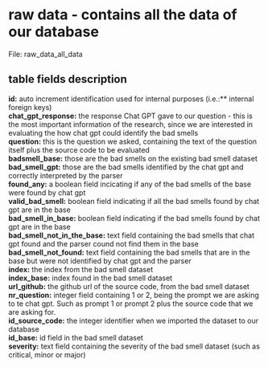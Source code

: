 # raw data - contains all the data of our database
File: raw_data_all_data
## table fields description
**id:** auto increment identification used for internal purposes (i.e.:** internal foreign keys)<br>
**chat_gpt_response:** the response Chat GPT gave to our question - this is the most important information of the research, since we are interested in evaluating the how chat gpt could identify the bad smells<br>
**question:** this is the question we asked, containing the text of the question itself plus the source code to be evaluated<br>
**badsmell_base:** those are the bad smells on the existing bad smell dataset<br>
**bad_smell_gpt:** those are the bad smells identified by the chat gpt and correctly interpreted by the parser<br>
**found_any:** a boolean field incicating if any of the bad smells of the base were found by chat gpt<br>
**valid_bad_smell:** boolean field indicating if all the bad smells found by chat gpt are in the base<br>
**bad_smell_in_base:** boolean field indicating if the bad smells found by chat gpt are in the base <br>
**bad_smell_not_in_the_base:** text field containing the bad smells that chat gpt found and the parser cound not find them in the base<br>
**bad_smell_not_found:** text field containing the bad smells that are in the base but were not identified by chat gpt and the parser <br>
**index:** the index from the bad smell dataset<br>
**index_base:** index found in the bad smell dataset<br>
**url_github:** the github url of the source code, from the bad smell dataset<br>
**nr_question:** integer field containing 1 or 2, being the prompt we are asking to te chat gpt. Such as prompt 1 or prompt 2 plus the source code that we are asking for.<br>
**id_source_code:** the integer identifier when we imported the dataset to our database<br>
**id_base:** id field in the bad smell dataset<br>
**severity:** text field containing the severity of the bad smell dataset (such as critical, minor or major)<br>
<br>
